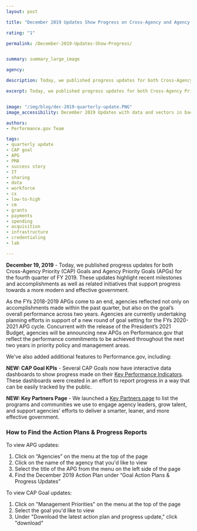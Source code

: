 ```yaml
---
layout: post

title: "December 2019 Updates Show Progress on Cross-Agency and Agency Priority Goals"

rating: "1"

permalink: /December-2019-Updates-Show-Progress/


summary: summary_large_image

agency:

description: Today, we published progress updates for both Cross-Agency Priority (CAP) Goals and Agency Priority Goals (APGs) for the fourth quarter of FY2019. These updates highlight recent milestones and accomplishments as well as related initiatives that support progress towards a more modern and effective government.

excerpt: Today, we published progress updates for both Cross-Agency Priority (CAP) Goals and Agency Priority Goals (APGs) for the fourth quarter of FY2019. These updates highlight recent milestones and accomplishments as well as related initiatives that support progress towards a more modern and effective government.


image: "/img/blog/dec-2019-quarterly-update.PNG"
image_accessibility: December 2019 Updates with data and vectors in background.

authors:
- Performance.gov Team

tags:
- quarterly update
- CAP goal
- APG
- PMA
- success story
- IT
- sharing
- data
- workforce
- cx
- low-to-high
- cm
- grants
- payments
- spending
- acquisition
- infrastructure
- credentialing
- lab

---
```

**December 19, 2019** -  Today, we published progress updates for both Cross-Agency Priority (CAP) Goals and Agency Priority Goals (APGs) for the fourth quarter of FY 2019. These updates highlight recent milestones and accomplishments as well as related initiatives that support progress towards a more modern and effective government.

As the FYs 2018-2019 APGs come to an end, agencies reflected not only on accomplishments made within the past quarter, but also on the goal’s overall performance across two years. Agencies are currently undertaking planning efforts in support of a new round of goal setting for the FYs 2020-2021 APG cycle. Concurrent with the release of the President’s 2021 Budget, agencies will be announcing new APGs on Performance.gov that reflect the performance commitments to be achieved throughout the next two years in priority policy and management areas.

We've also added additional features to Performance.gov, including:

**NEW: CAP Goal KPIs** - 
Several CAP Goals now have interactive data dashboards to show progress made on their [Key Performance Indicators](https://www.performance.gov/CAP/key_performance_indicators.html). These dashboards were created in an effort to report progress in a way that can be easily tracked by the public.

**NEW: Key Partners Page** - 
We launched a [Key Partners page](https://www.performance.gov/key-partners/) to list the programs and communities we use to engage agency leaders, grow talent, and support agencies' efforts to deliver a smarter, leaner, and more effective government.

### How to Find the Action Plans & Progress Reports

To view APG updates:
1. Click on “Agencies” on the menu at the top of the page
2. Click on the name of the agency that you'd like to view
3. Select the title of the APG from the menu on the left side of the page
4. Find the December 2019 Action Plan under “Goal Action Plans & Progress Updates”

To view CAP Goal updates:
1. Click on "Management Priorities" on the menu at the top of the page
2. Select the goal you'd like to view
3. Under "Download the latest action plan and progress update," click "download"
